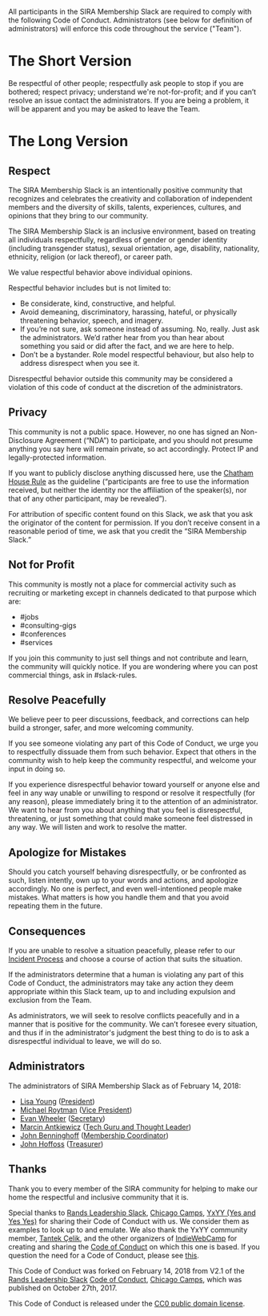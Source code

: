 All participants in the SIRA Membership Slack are required to comply with the following Code of Conduct. Administrators (see below for definition of administrators) will enforce this code throughout the service ("Team"). 

# The Short Version

Be respectful of other people; respectfully ask people to stop if you are bothered; respect privacy; understand we're not-for-profit; and if you can’t resolve an issue contact the administrators. If you are being a problem, it will be apparent and you may be asked to leave the Team.

# The Long Version

## Respect

The SIRA Membership Slack is an intentionally positive community that recognizes and celebrates the creativity and collaboration of independent members and the diversity of skills, talents, experiences, cultures, and opinions that they bring to our community.

The SIRA Membership Slack is an inclusive environment, based on treating all individuals respectfully, regardless of gender or gender identity (including transgender status), sexual orientation, age, disability, nationality, ethnicity, religion (or lack thereof), or career path.

We value respectful behavior above individual opinions.

Respectful behavior includes but is not limited to:

* Be considerate, kind, constructive, and helpful.
* Avoid demeaning, discriminatory, harassing, hateful, or physically threatening behavior, speech, and imagery.
* If you’re not sure, ask someone instead of assuming. No, really. Just ask the administrators. We’d rather hear from you than hear about something you said or did after the fact, and we are here to help.
* Don’t be a bystander. Role model respectful behaviour, but also help to address disrespect when you see it. 

Disrespectful behavior outside this community may be considered a violation of this code of conduct at the discretion of the administrators.

## Privacy

This community is not a public space. However, no one has signed an Non-Disclosure Agreement (“NDA”) to participate, and you should not presume anything you say here will remain private, so act accordingly. Protect IP and legally-protected information.

If you want to publicly disclose anything discussed here, use the [Chatham House Rule](https://www.chathamhouse.org/about/chatham-house-rule) as the guideline (“participants are free to use the information received, but neither the identity nor the affiliation of the speaker(s), nor that of any other participant, may be revealed”).

For attribution of specific content found on this Slack, we ask that you ask the originator of the content for permission. If you don’t receive consent in a reasonable period of time, we ask that you credit the “SIRA Membership Slack.”

## Not for Profit

This community is mostly not a place for commercial activity such as recruiting or marketing except in channels dedicated to that purpose which are:

* #jobs
* #consulting-gigs
* #conferences
* #services 

If you join this community to just sell things and not contribute and learn, the community will quickly notice. If you are wondering where you can post commercial things, ask in #slack-rules. 

## Resolve Peacefully

We believe peer to peer discussions, feedback, and corrections can help build a stronger, safer, and more welcoming community.

If you see someone violating any part of this Code of Conduct, we urge you to respectfully dissuade them from such behavior. Expect that others in the community wish to help keep the community respectful, and welcome your input in doing so.

If you experience disrespectful behavior toward yourself or anyone else and feel in any way unable or unwilling to respond or resolve it respectfully (for any reason), please immediately bring it to the attention of an administrator. We want to hear from you about anything that you feel is disrespectful, threatening, or just something that could make someone feel distressed in any way. We will listen and work to resolve the matter.

## Apologize for Mistakes

Should you catch yourself behaving disrespectfully, or be confronted as such, listen intently, own up to your words and actions, and apologize accordingly. No one is perfect, and even well-intentioned people make mistakes. What matters is how you handle them and that you avoid repeating them in the future.

## Consequences

If you are unable to resolve a situation peacefully, please refer to our [Incident Process](https://github.com/societyinforisk/documents-and-resources/blob/master/incident-process.md) and choose a course of action that suits the situation. 

If the administrators determine that a human is violating any part of this Code of Conduct, the administrators may take any action they deem appropriate within this Slack team, up to and including expulsion and exclusion from the Team.

As administrators, we will seek to resolve conflicts peacefully and in a manner that is positive for the community. We can’t foresee every situation, and thus if in the administrator's judgment the best thing to do is to ask a disrespectful individual to leave, we will do so. 

## Administrators

The administrators of SIRA Membership Slack as of February 14, 2018:

* [Lisa Young](mailto:lisa.young@societyinforisk.org) ([President](mailto:president@societyinforisk.org))
* [Michael Roytman](mailto:michael.roytman@societyinforisk.org) ([Vice President](mailto:events@societyinforisk.org))
* [Evan Wheeler](mailto:evan.wheeler@societyinforisk.org) ([Secretary](mailto:@societyinforisk.org))
* [Marcin Antkiewicz](mailto:marcin.antkiewicz@societyinforisk.org) ([Tech Guru and Thought Leader](mailto:admin@societyinforisk.org))
* [John Benninghoff](mailto:john.benninghoff@societyinforisk.org) ([Membership Coordinator](mailto:membership@societyinforisk.org))
* [John Hoffoss](mailto:john.hoffoss@societyinforisk.org) ([Treasurer](mailto:payments@societyinforisk.org))



## Thanks

Thank you to every member of the SIRA community for helping to make our home the respectful and inclusive community that it is.

Special thanks to [Rands Leadership Slack](http://randsinrepose.com/welcome-to-rands-leadership-slack), [Chicago Camps](http://chicagocamps.org/code-of-conduct/), [YxYY (Yes and Yes Yes)](http://www.yesandyesyes.com/) for sharing their Code of Conduct with us. We consider them as examples to look up to and emulate. We also thank the YxYY community member, [Tantek Çelik](http://tantek.com/), and the other organizers of [IndieWebCamp](http://indiewebcamp.com/) for creating and sharing the [Code of Conduct](http://indiewebcamp.com/code-of-conduct) on which this one is based. If you question the need for a Code of Conduct, please see [this](http://indiewebcamp.com/code-of-conduct-why).

This Code of Conduct was forked on February 14, 2018 from V2.1 of the [Rands Leadership Slack](http://randsinrepose.com/welcome-to-rands-leadership-slack/) [Code of Conduct](https://github.com/randsleadershipslack/documents-and-resources), [Chicago Camps](http://chicagocamps.org/code-of-conduct/), which  was published on October 27th, 2017.

This Code of Conduct is released under the [CC0 public domain license](https://creativecommons.org/publicdomain/zero/1.0/).
